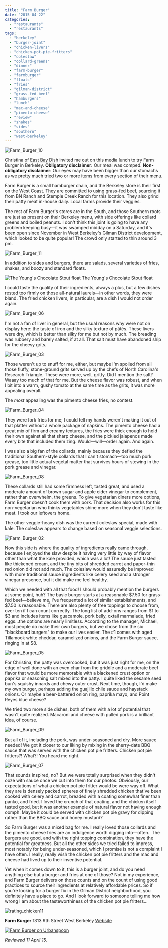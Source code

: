 ```yaml
---
title: "Farm Burger"
date: "2015-04-22"
categories:
  - "restaurants"
  - "restaurants"
tags:
  - "berkeley"
  - "burger-joint"
  - "chicken-livers"
  - "chicken-pot-pie-fritters"
  - "coleslaw"
  - "collard-greens"
  - "dinner"
  - "farm-burger"
  - "farmburger"
  - "floats"
  - "fries"
  - "gilman-district"
  - "grass-fed-beef"
  - "hamburgers"
  - "lunch"
  - "mac-and-cheese"
  - "pimento-cheese"
  - "review"
  - "shakes"
  - "sides"
  - "southern"
  - "west-berkeley"
---
```


![Farm_Burger_10](http://s3.amazonaws.com/thegourmez-wpmedia/2015/04/Farm_Burger_10-500x333.jpg)

Christina of [East Bay Dish](http://eastbaydish.com/) invited me out on this media lunch to try Farm Burger in Berkeley. **Obligatory disclaimer:** Our meal was comped. **Non-obligatory disclaimer**: Our eyes may have been bigger than our stomachs as we pretty much tried two or more items from every section of their menu.

Farm Burger is a small hamburger chain, and the Berkeley store is their first on the West Coast. They are committed to using grass-fed beef, sourcing it from BN Ranch and Stemple Creek Ranch for this location. They also grind their patty meat in-house daily. Local farms provide their veggies.

The rest of Farm Burger's stores are in the South, and those Southern roots are just as present on their Berkeley menu, with side offerings like collard greens and boiled peanuts. I don't think this joint is going to have any problem keeping busy—it was swamped midday on a Saturday, and it's been open since November in West Berkeley's Gilman District development, which looked to be quite popular! The crowd only started to thin around 3 pm.

![Farm_Burger_11](http://s3.amazonaws.com/thegourmez-wpmedia/2015/04/Farm_Burger_11.jpg)

In addition to sides and burgers, there are salads, several varieties of fries, shakes, and boozy and standard floats.




<div class="caption">

![The Young's Chocolate Stout float](http://s3.amazonaws.com/thegourmez-wpmedia/2015/04/Farm_Burger_01-500x383.jpg) The Young's Chocolate Stout float</div>


I could taste the quality of their ingredients, always a plus, but a few dishes rested too firmly on those all-natural laurels—in other words, they were bland. The fried chicken livers, in particular, are a dish I would not order again.

![Farm_Burger_06](http://s3.amazonaws.com/thegourmez-wpmedia/2015/04/Farm_Burger_06-500x351.jpg)

I'm not a fan of liver in general, but the usual reasons why were not on display here: the taste of iron and the silky texture of pâtés. These livers were dry, which is better than silky for me but not by much. The breading was rubbery and barely salted, if at all. That salt must have abandoned ship for the cheesy grits.

![Farm_Burger_03](http://s3.amazonaws.com/thegourmez-wpmedia/2015/04/Farm_Burger_03-500x333.jpg)

Those weren't up to snuff for me, either, but maybe I'm spoiled from all those fluffy, stone-ground grits served up by the chefs of North Carolina's Research Triangle. These were more, well, gritty. Did I mention the salt? Waaay too much of that for me. But the cheese flavor was robust, and when I bit into a warm, gushy tomato at the same time as the grits, it was more appealing overall.

The _most_ appealing was the pimento cheese fries, no contest.

![Farm_Burger_04](http://s3.amazonaws.com/thegourmez-wpmedia/2015/04/Farm_Burger_04-500x333.jpg)

They were fork fries for me; I could tell my hands weren't making it out of that platter without a whole package of napkins. The pimento cheese had a great mix of firm and creamy textures, the fries were thick enough to hold their own against all that sharp cheese, and the pickled jalapenos made every bite that included them zing. Would—will—order again. And again.

I was also a big fan of the collards, mainly because they defied the traditional Southern-style collards that I can't stomach—too much pork grease, too little actual vegetal matter that survives hours of stewing in the pork grease and vinegar.

![Farm_Burger_08](http://s3.amazonaws.com/thegourmez-wpmedia/2015/04/Farm_Burger_08-500x376.jpg)

These collards still had some firmness left, tasted great, and used a moderate amount of brown sugar and apple cider vinegar to complement, rather than overwhelm, the greens. To give vegetarian diners more options, Farm Burger doesn't cook them with pork. That decision also works for this non-vegetarian who thinks vegetables shine more when they don't taste like meat. I took our leftovers home.

The other veggie-heavy dish was the current coleslaw special, made with kale. The coleslaw appears to change based on seasonal veggie selections.

![Farm_Burger_02](http://s3.amazonaws.com/thegourmez-wpmedia/2015/04/Farm_Burger_02-500x361.jpg)

Now this side is where the quality of ingredients really came through, because I enjoyed the slaw despite it having very little by way of flavor other than what the kale provided, which was a lot! The sauce just tasted like thickened cream, and the tiny bits of shredded carrot and paper-thin red onion did not add much. The coleslaw would assuredly be improved with more traditional sauce ingredients like celery seed and a stronger vinegar presence, but it did make me feel healthy.

Which we needed with all that food! I should probably mention the burgers at some point, huh? The basic burger starts at a reasonable $7.50 for grass-fed beef—believe me, I've frequented a lot of similar establishments, and $7.50 is reasonable. There are also plenty of free toppings to choose from, over ten if I can count correctly. The long list of add-ons ranges from $1 to $3 and includes items like guacamole, pork belly, oxtail marmalade, fried eggs...the options are nearly limitless. According to the manager, Michael, most people do make their own burgers, but we chose from the six "blackboard burgers" to make our lives easier. The #1 comes with aged Tillamook white cheddar, caramelized onions, and the Farm Burger sauce, ringing in at $8.

![Farm_Burger_05](http://s3.amazonaws.com/thegourmez-wpmedia/2015/04/Farm_Burger_05-500x348.jpg)

For Christina, the patty was overcooked, but it was just right for me, on the edge of well done with an even char from the griddle and a moderate beef flavor that would be more memorable with a blackened crust option or paprika or seasoning salt mixed into the patty. I quite liked the sesame seed bun's squishy innards and chewy outer crust. Next time, though, I'd make my own burger, perhaps adding the guajillo chile sauce and haystack onions. Or maybe a beer-battered onion ring, paprika mayo, and Point Reyes blue cheese?

We tried two more side dishes, both of them with a lot of potential that wasn't quite realized. Macaroni and cheese with pulled pork is a brilliant idea, of course.

![Farm_Burger_09](http://s3.amazonaws.com/thegourmez-wpmedia/2015/04/Farm_Burger_09-500x361.jpg)

But all of it, including the pork, was under-seasoned and dry. More sauce needed! We got it closer to our liking by mixing in the sherry-date BBQ sauce that was served with the chicken pot pie fritters. Chicken pot pie fritters?! What?! You heard me right.

![Farm_Burger_07](http://s3.amazonaws.com/thegourmez-wpmedia/2015/04/Farm_Burger_07-500x333.jpg)

That sounds inspired, no? But we were totally surprised when they didn't ooze with sauce once we cut into them for our photos. Obviously, our expectations of what a chicken pot pie fritter would be were way off. What they are is densely packed spheres of finely shredded chicken that've been cooked with celery and carrot, breaded with a coating somewhat finer than panko, and fried. I loved the crunch of that coating, and the chicken itself tasted good, but it was another example of natural flavor not having enough oomph. Maybe it could be served with chicken pot pie gravy for dipping rather than the BBQ sauce and honey mustard?

So Farm Burger was a mixed bag for me. I really loved those collards and the pimento cheese fries are an indulgence worth digging into—often.  The burgers are good, and with the right topping combination, they have the potential for greatness. But all the other sides we tried failed to impress, most notably for being under-seasoned, which I promise is not a complaint I have often. I really, really wish the chicken pot pie fritters and the mac and cheese had lived up to their inventive potential.

Yet when it comes down to it, this is a burger joint, and do you need anything else but a burger and fries at one of those? Not in my experience, and Farm Burger delivers on those counts and on the count of using good practices to source their ingredients at relatively affordable prices. So if you're looking for a burger fix in the Gilman District neighborhood, you definitely have a place to go. And I look forward to someone telling me how wrong I am about the tasteworthiness of the chicken pot pie fritters…

![rating_chicken11](http://s3.amazonaws.com/thegourmez-wpmedia/2009/02/rating_chicken11.gif)

**Farm Burger** 1313 9th Street West Berkeley [Website](http://eastbaydish.com/)

[![Farm Burger on Urbanspoon](http://www.urbanspoon.com/b/link/1892594/minilink.gif)](http://www.urbanspoon.com/r/6/1892594/restaurant/Farm-Burger-Berkeley)

_Reviewed 11 April 15._

